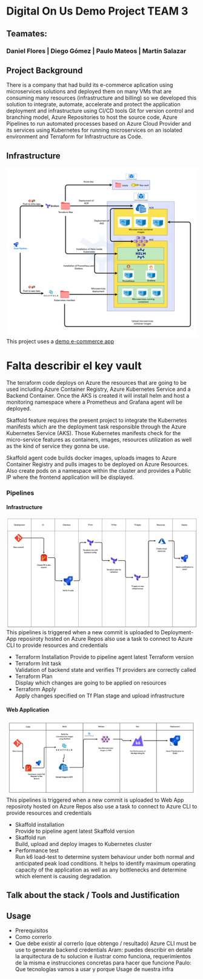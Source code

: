 # Digital On Us Demo Project TEAM 3
## Teamates:
### Daniel Flores | Diego Gómez | Paulo Mateos | Martín Salazar

## Project Background
There is a company that had build its e-commerce aplication using microservices solutions and deployed them on many VMs that are consuming many resources (infrastructure and billing) so we developed this solution to integrate, automate, accelerate and protect the application deployment and infrastructure using CI/CD tools Git for version control and branching model, Azure Repositories to host the source code, Azure Pipelines to run automated processes based on Azure Cloud Provider and its services using Kubernetes for running microservices on an isolated environment and Terraform for Infrastructure as Code.

## Infrastructure
![Infrastructure diagram](/documentation/img/infra-diagram.png)
This project uses a [demo e-commerce app](https://github.com/GoogleCloudPlatform/microservices-demo)  
# Falta describir el key vault

The terraform code deploys on Azure the resources that are going to be used including Azure Container Registry, Azure Kubernetes Service and a Backend Container. Once the AKS is created it will install helm and host a monitoring namespace where a Prometheus and Grafana agent will be deployed.  

Skaffold feature requires the present project to integrate the Kubernetes manifests which are the deployment task responsible through the Azure Kubernetes Service (AKS). Those Kubernetes manifests check for the micro-service features as containers, images, resources utilization as well as the kind of service they gonna be use.  

Skaffold agent code builds docker images, uploads images to Azure Container Registry and pulls images to be deployed on Azure Resources. Also create pods on a namespace within the cluster and provides a Public IP where the frontend application will be displayed.  

### Pipelines  
#### Infrastructure  
![Infrastructure pipeline diagram](/documentation/img/diagram-infra.png)
This pipelines is triggered when a new commit is uploaded to Deployment-App reposiroty hosted on Azure Repos also use a task to connect to Azure CLI to provide resources and credentials 
* Terraform Installation 
Provide to pipeline agent latest Terraform version
* Terraform Init task  
Validation of backend state and verifies Tf providers are correctly called
* Terraform Plan  
Display which changes are going to be applied on resources
* Terraform Apply  
Apply changes specified on Tf Plan stage and upload infrastructure
#### Web Application  
![Web App pipeline diagram](/documentation/img/diagram-web-app.png)
This pipelines is triggered when a new commit is uploaded to Web App reposiroty hosted on Azure Repos also use a task to connect to Azure CLI to provide resources and credentials  
* Skaffold installation   
Provide to pipeline agent latest Skaffold version
* Skaffold run  
Build, upload and deploy images to Kubernetes cluster
* Performance test  
Run k6 load-test to determine system behaviour under both normal and anticipated peak load conditions. It helps to identify maximum operating capacity of the application as well as any bottlenecks and determine which element is causing degradation.  

## Talk about the stack / Tools and Justification

## Usage
* Prerequisitos
* Como correrlo
* Que debe existir al correrlo (que obtengo / resultado)
Azure CLI must be use to generate backend credentials
Aram:
puedes describir en detalle la arquitectura de tu solucion e ilustrar como funciona, requerimientos de la misma e instrucciones concretas para hacer que funcione
Paulo:
Que tecnologías vamos a usar y porque
Usage de nuestra infra